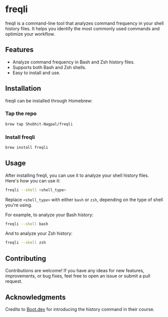 # freqli

freqli is a command-line tool that analyzes command frequency in your shell history files. It helps you identify the most commonly used commands and optimize your workflow.

## Features

- Analyze command frequency in Bash and Zsh history files.
- Supports both Bash and Zsh shells.
- Easy to install and use.

## Installation

freqli can be installed through Homebrew:

### Tap the repo

```sh
brew tap Shobhit-Nagpal/freqli
```

### Install freqli

```sh
brew install freqli
```

## Usage

After installing freqli, you can use it to analyze your shell history files. Here's how you can use it:

```sh
freqli --shell <shell_type>
```

Replace `<shell_type>` with either `bash` or `zsh`, depending on the type of shell you're using.

For example, to analyze your Bash history:

```sh
freqli --shell bash
```

And to analyze your Zsh history:

```sh
freqli --shell zsh
```

## Contributing

Contributions are welcome! If you have any ideas for new features, improvements, or bug fixes, feel free to open an issue or submit a pull request.

## Acknowledgments

Credits to [Boot.dev](https://boot.dev) for introducing the history command in their course.
